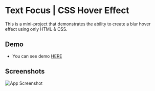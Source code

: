 # Text Focus | CSS Hover Effect

This is a mini-project that demonstrates the ability to create a blur hover effect using only HTML & CSS.

## Demo

- You can see demo [HERE](https://css-text-hover.vercel.app/)

## Screenshots

![App Screenshot](https://i.ibb.co/F4KWJjp/project32.jpg)
